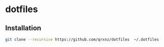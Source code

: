 # dotfiles

## Installation

```sh
git clone --recursive https://github.com/qrxnz/dotfiles  ~/.dotfiles
```

